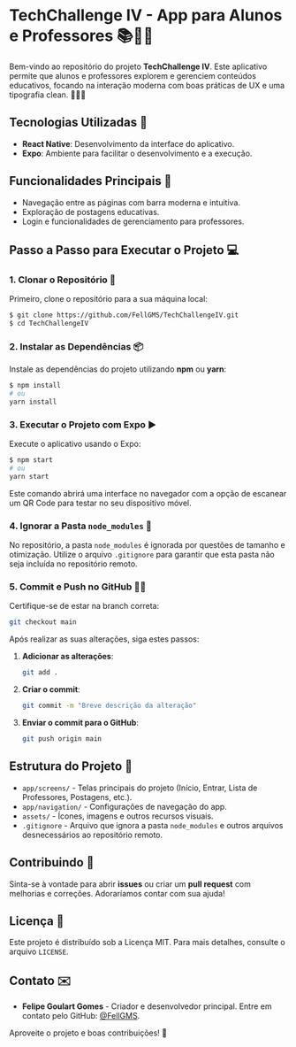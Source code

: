 # TechChallenge IV - App para Alunos e Professores 📚👩‍🏫

Bem-vindo ao repositório do projeto **TechChallenge IV**. Este aplicativo permite que alunos e professores explorem e gerenciem conteúdos educativos, focando na interação moderna com boas práticas de UX e uma tipografia clean. 👨‍💻✨

## Tecnologias Utilizadas 🚀
- **React Native**: Desenvolvimento da interface do aplicativo.
- **Expo**: Ambiente para facilitar o desenvolvimento e a execução.

## Funcionalidades Principais 📝
- Navegação entre as páginas com barra moderna e intuitiva.
- Exploração de postagens educativas.
- Login e funcionalidades de gerenciamento para professores.

## Passo a Passo para Executar o Projeto 💻

### 1. Clonar o Repositório 🔄
Primeiro, clone o repositório para a sua máquina local:
```bash
$ git clone https://github.com/FellGMS/TechChallengeIV.git
$ cd TechChallengeIV
```

### 2. Instalar as Dependências 📦
Instale as dependências do projeto utilizando **npm** ou **yarn**:
```bash
$ npm install
# ou
yarn install
```

### 3. Executar o Projeto com Expo ▶️
Execute o aplicativo usando o Expo:
```bash
$ npm start
# ou
yarn start
```
Este comando abrirá uma interface no navegador com a opção de escanear um QR Code para testar no seu dispositivo móvel.

### 4. Ignorar a Pasta `node_modules` 🚫
No repositório, a pasta `node_modules` é ignorada por questões de tamanho e otimização. Utilize o arquivo `.gitignore` para garantir que esta pasta não seja incluída no repositório remoto.

### 5. Commit e Push no GitHub 📝🚀
Certifique-se de estar na branch correta:
```bash
git checkout main
```

Após realizar as suas alterações, siga estes passos:
1. **Adicionar as alterações**:
   ```bash
   git add .
   ```
2. **Criar o commit**:
   ```bash
   git commit -m "Breve descrição da alteração"
   ```
3. **Enviar o commit para o GitHub**:
   ```bash
   git push origin main
   ```

## Estrutura do Projeto 📁
- `app/screens/` - Telas principais do projeto (Início, Entrar, Lista de Professores, Postagens, etc.).
- `app/navigation/` - Configurações de navegação do app.
- `assets/` - Ícones, imagens e outros recursos visuais.
- `.gitignore` - Arquivo que ignora a pasta `node_modules` e outros arquivos desnecessários ao repositório remoto.

## Contribuindo 🤝
Sinta-se à vontade para abrir **issues** ou criar um **pull request** com melhorias e correções. Adoraríamos contar com sua ajuda!

## Licença 📜
Este projeto é distribuído sob a Licença MIT. Para mais detalhes, consulte o arquivo `LICENSE`.

## Contato ✉️
- **Felipe Goulart Gomes** - Criador e desenvolvedor principal. Entre em contato pelo GitHub: [@FellGMS](https://github.com/FellGMS).

Aproveite o projeto e boas contribuições! 🚀


